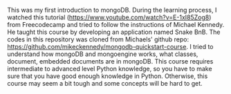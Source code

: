 This was my first introduction to mongoDB. During the learning process, I watched this tutorial (https://www.youtube.com/watch?v=E-1xI85Zog8) from Freecodecamp and tried to follow the instructions of Michael Kennedy. He taught this course by developing an application named Snake BnB. The codes in this repository was cloned from Michaels' github repo: https://github.com/mikeckennedy/mongodb-quickstart-course. I tried to understand how mongoDB and mongoengine works, what classes, document, embedded documents are in mongoDB. This course requires intermediate to advanced level Python knowledge, so you have to make sure that you have good enough knowledge in Python. Otherwise, this course may seem a bit tough and some concepts will be hard to get.
